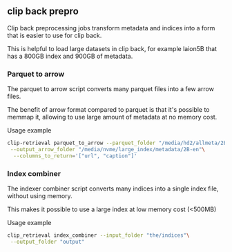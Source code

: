 ## clip back prepro

Clip back preprocessing jobs transform metadata and indices into a form that is easier to use for clip back.

This is helpful to load large datasets in clip back, for example laion5B that has a 800GB index and 900GB of metadata.

### Parquet to arrow

The parquet to arrow script converts many parquet files into a few arrow files.

The benefit of arrow format compared to parquet is that it's possible to memmap it, allowing to use large amount of metadata at no memory cost.

Usage example

```bash
clip-retrieval parquet_to_arrow --parquet_folder "/media/hd2/allmeta/2Ben"\
 --output_arrow_folder "/media/nvme/large_index/metadata/2B-en"\
  --columns_to_return='["url", "caption"]'
```

### Index combiner

The indexer combiner script converts many indices into a single index file, without using memory.

This makes it possible to use a large index at low memory cost (<500MB)

Usage example

```bash
clip_retrieval index_combiner --input_folder "the/indices"\
 --output_folder "output"
```